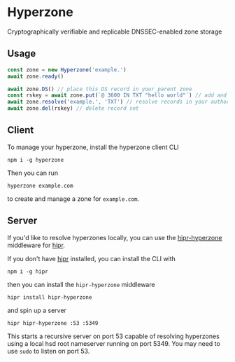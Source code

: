 # Hyperzone

Cryptographically verifiable and replicable DNSSEC-enabled zone storage

## Usage

```js
const zone = new Hyperzone('example.')
await zone.ready()

await zone.DS() // place this DS record in your parent zone
const rskey = await zone.put(`@ 3600 IN TXT "hello world"`) // add and sign a TXT record
await zone.resolve('example.', 'TXT') // resolve records in your authoritative resolver
await zone.del(rskey) // delete record set
```

## Client

To manage your hyperzone, install the hyperzone client CLI 
```
npm i -g hyperzone
``` 

Then you can run 
```
hyperzone example.com
``` 
to create and manage a zone for `example.com`.

## Server

If you'd like to resolve hyperzones locally, you can use the [hipr-hyperzone](https://github.com/lukeburns/hipr-hyperzone) middleware for [hipr](https://github.com/lukeburns/hipr).

If you don't have [hipr](https://github.com/lukeburns/hipr) installed, you can install the CLI with
```
npm i -g hipr
```
then you can install the `hipr-hyperzone` middleware
```
hipr install hipr-hyperzone
```
and spin up a server
```
hipr hipr-hyperzone :53 :5349
```

This starts a recursive server on port 53 capable of resolving hyperzones using a local hsd root nameserver running on port 5349. You may need to use `sudo` to listen on port 53.
